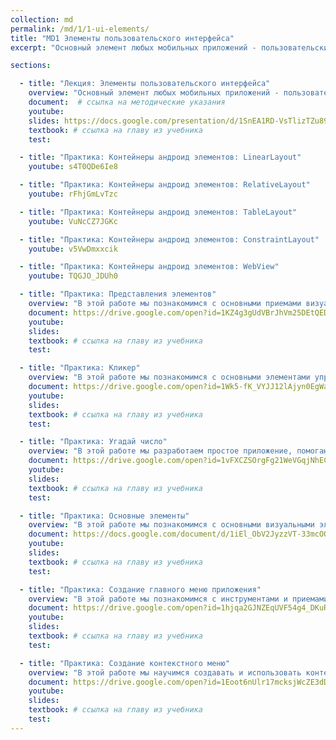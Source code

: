 ```yaml
---
collection: md
permalink: /md/1/1-ui-elements/
title: "MD1 Элементы пользовательского интерфейса"
excerpt: "Основный элемент любых мобильных приложений - пользовательский интерфейс. Он состоит из элементов, которые нужно уметь создавать, обращаться к ним, управлять их свойствами. Этим мы и займемся в этой теме."

sections:

  - title: "Лекция: Элементы пользовательского интерфейса" 
    overview: "Основный элемент любых мобильных приложений - пользовательский интерфейс. Он состоит из элементов, которые нужно уметь создавать, обращаться к ним, управлять их свойствами. Этим мы и займемся в этой теме."
    document:  # ссылка на методические указания
    youtube: 
    slides: https://docs.google.com/presentation/d/1SnEA1RD-VsTlizTZu899pKSbtBMvZPEdRLboXTenwLE/edit?usp=sharing
    textbook: # ссылка на главу из учебника
    test:

  - title: "Практика: Контейнеры андроид элементов: LinearLayout" 
    youtube: s4T0QDe6Ie8

  - title: "Практика: Контейнеры андроид элементов: RelativeLayout" 
    youtube: rFhjGmLvTzc

  - title: "Практика: Контейнеры андроид элементов: TableLayout" 
    youtube: VuNcCZ7JGKc

  - title: "Практика: Контейнеры андроид элементов: ConstraintLayout" 
    youtube: v5VwDmxxcik

  - title: "Практика: Контейнеры андроид элементов: WebView" 
    youtube: TQGJO_JDUh0

  - title: "Практика: Представления элементов" 
    overview: "В этой работе мы познакомимся с основными приемами визуального представления элементов приложения, управления их взаимным расположением, оформлением, работы с соответствующими атрибутами из XML и из Java кода."
    document: https://drive.google.com/open?id=1KZ4g3gUdVBrJhVm25DEtQED9RzWkXBigd-MQEXCo7VM
    youtube: 
    slides: 
    textbook: # ссылка на главу из учебника
    test:

  - title: "Практика: Кликер" 
    overview: "В этой работе мы познакомимся с основными элементами управления приложения и научиться их использовать согласно логике приложения."
    document: https://drive.google.com/open?id=1Wk5-fK_VYJJ12lAjyn0EgWa-tnUJlB-iGO2-7UdC2qw
    youtube: 
    slides: 
    textbook: # ссылка на главу из учебника
    test:

  - title: "Практика: Угадай число" 
    overview: "В этой работе мы разработаем простое приложение, помогающее понять структуру приложения, освоить основные операторы, привыкнуть к среде разработки."
    document: https://drive.google.com/open?id=1vFXCZSOrgFg21WeVGqjNhECYzWNWkQE36jgDBgK-Y8s
    youtube: 
    slides: 
    textbook: # ссылка на главу из учебника
    test:

  - title: "Практика: Основные элементы" 
    overview: "В этой работе мы познакомимся с основными визуальными элементами приложения и приемами работы с ними."
    document: https://docs.google.com/document/d/1iEl_ObV2JyzzVT-33mcOOyaObE206SwLOXeDS64__d0
    youtube: 
    slides: 
    textbook: # ссылка на главу из учебника
    test:

  - title: "Практика: Создание главного меню приложения" 
    overview: "В этой работе мы познакомимся с инструментами и приемами создания меню мобильного приложения и способами взаимодействия с ним."
    document: https://drive.google.com/open?id=1hjqa2GJNZEqUVF54g4_DKuR4ILUUEdp17ZdelN8_MTQ
    youtube: 
    slides: 
    textbook: # ссылка на главу из учебника
    test:

  - title: "Практика: Создание контекстного меню" 
    overview: "В этой работе мы научимся создавать и использовать контекстное меню на отдельных элементах приложения"
    document: https://drive.google.com/open?id=1Eoot6nUlr17mcksjWcZE3dDZoIYMXdqy-cz891RMCtc
    youtube: 
    slides: 
    textbook: # ссылка на главу из учебника
    test:
---
```

